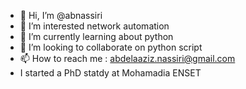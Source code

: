 - 👋 Hi, I’m @abnassiri
- 👀 I’m interested network automation
- 🌱 I’m currently learning about python 
- 💞️ I’m looking to collaborate on python script
- 📫 How to reach me : abdelaaziz.nassiri@gmail.com
- I started a PhD statdy at Mohamadia ENSET

<!---
abnassiri/abnassiri is a ✨ special ✨ repository because its `README.md` (this file) appears on your GitHub profile.
You can click the Preview link to take a look at your changes.
--->
